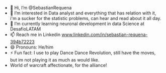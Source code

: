 - 👋 Hi, I’m @SebastianRequena
- 👀 I’m interested in Data analyst and everything that has relation with it, i'm a sucker for the statistic problems, can hear and read about it all day.
- 🌱 I’m currently learning neuronal development in data Science at DesafioLATAM
- 📫 Reach me in Linkedin www.linkedin.com/in/sebastian-requena-394b72223
- 😄 Pronouns: He/him
- ⚡ Fun fact: I use to play Dance Dance Revolution, still have the moves, but im not playing it as much as would like.
- World of warcraft affectionate, for the alliance!

<!---
SebastianRequena/SebastianRequena is a ✨ special ✨ repository because its `README.md` (this file) appears on your GitHub profile.
You can click the Preview link to take a look at your changes.
--->
